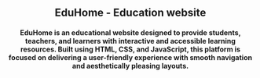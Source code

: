 <h2 align="center">EduHome - Education website</h2>

<h4 align="center">
EduHome is an educational website designed to provide students, teachers, and learners with interactive and accessible learning resources. Built using HTML, CSS, and JavaScript, this platform is focused on delivering a user-friendly experience with smooth navigation and aesthetically pleasing layouts.</h4>

